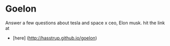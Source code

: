 # Goelon
  Answer a few questions about tesla and space x ceo, Elon musk. 
  hit the link at 
  * [here] (http://hasstrup.github.io/goelon)
